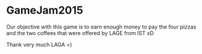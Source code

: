 # GameJam2015

Our objective with this game is to earn enough money to pay the four pizzas and the two coffees that were offered by LAGE from IST xD

Thank very much LAGA =)
